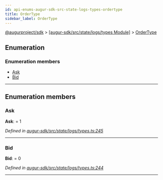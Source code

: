 ```yaml
---
id: api-enums-augur-sdk-src-state-logs-types-ordertype
title: OrderType
sidebar_label: OrderType
---
```


[@augurproject/sdk](api-readme.md) > [[augur-sdk/src/state/logs/types Module]](api-modules-augur-sdk-src-state-logs-types-module.md) > [OrderType](api-enums-augur-sdk-src-state-logs-types-ordertype.md)

## Enumeration

### Enumeration members

* [Ask](api-enums-augur-sdk-src-state-logs-types-ordertype.md#ask)
* [Bid](api-enums-augur-sdk-src-state-logs-types-ordertype.md#bid)

---

## Enumeration members

<a id="ask"></a>

###  Ask

**Ask**:  = 1

*Defined in [augur-sdk/src/state/logs/types.ts:245](https://github.com/AugurProject/augur/blob/1e1466f1d3/packages/augur-sdk/src/state/logs/types.ts#L245)*

___
<a id="bid"></a>

###  Bid

**Bid**:  = 0

*Defined in [augur-sdk/src/state/logs/types.ts:244](https://github.com/AugurProject/augur/blob/1e1466f1d3/packages/augur-sdk/src/state/logs/types.ts#L244)*

___

